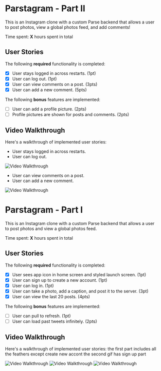 # Parstagram - Part II

This is an Instagram clone with a custom Parse backend that allows a user to post photos, view a global photos feed, and add comments!

Time spent: **X** hours spent in total

## User Stories

The following **required** functionality is completed:

- [X] User stays logged in across restarts. (1pt)
- [X] User can log out. (1pt)
- [X] User can view comments on a post. (3pts)
- [X] User can add a new comment. (5pts)

The following **bonus** features are implemented:

- [ ] User can add a profile picture. (2pts)
- [ ] Profile pictures are shown for posts and comments. (2pts)

## Video Walkthrough

Here's a walkthrough of implemented user stories:

-  User stays logged in across restarts.
-  User can log out.
<img src='http://g.recordit.co/RWeEzEGs3F.gif' title='Video Walkthrough' width='' alt='Video Walkthrough' />

- User can view comments on a post. 
- User can add a new comment. 
<img src='http://g.recordit.co/xDTMIXB1mP.gif' title='Video Walkthrough' width='' alt='Video Walkthrough' />

# Parstagram - Part I

This is an Instagram clone with a custom Parse backend that allows a user to post photos and view a global photos feed.

Time spent: **X** hours spent in total

## User Stories

The following **required** functionality is completed:

- [X] User sees app icon in home screen and styled launch screen. (1pt)
- [X] User can sign up to create a new account. (1pt)
- [X] User can log in. (1pt)
- [X] User can take a photo, add a caption, and post it to the server. (3pt)
- [X] User can view the last 20 posts. (4pts)

The following **bonus** features are implemented:

- [ ] User can pull to refresh. (1pt)
- [ ] User can load past tweets infinitely. (2pts)

## Video Walkthrough

Here's a walkthrough of implemented user stories:
the first part includes all the feathers except create new accont
the second gif has sign up part

<img src='http://g.recordit.co/WF58GlUSAr.gif' title='Video Walkthrough' width='' alt='Video Walkthrough' />

<img src='http://g.recordit.co/isnAozTLyq.gif' title='Video Walkthrough' width='' alt='Video Walkthrough' />


<img src='http://g.recordit.co/rddmSOq9p6.gif' title='Video Walkthrough' width='' alt='Video Walkthrough' />

